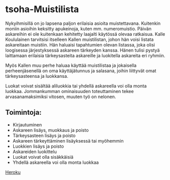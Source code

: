 # tsoha-Muistilista

Nykyihmisillä on jo lapsena paljon erilaisia asioita muistettavana. Kuitenkin moniin asioihin keksitty apukeinoja, kuten mm. numeromuistio. Päivän askareihin ei ole kuitenkaan kehitetty laajalti käytössä olevaa ratkaisua. Kalle Koululainen tarvitsisi itselleen Kallen muistilistan, johon hän voisi listata askareitaan muistiin. Hän haluaisi tapahtumien olevan listassa, joka olisi loogisessa järjestyksessä askareen tärkeyden kanssa. Hänen tulisi pystyä laittamaan erilaisia tärkeysasteita askareille ja luokitella askareita eri ryhmiin.

Myös Kallen muu perhe haluaa käyttää muistilistaa ja jokaisella perheenjäsenellä on oma käyttäjätunnus ja salasana, joihin liittyvät omat tärkeysasteensa ja luokkansa.

Luokat voivat sisältää aliluokkia tai yhdellä askareella voi olla monta luokkaa. Jommankumman ominaisuuden toteuttaminen tekee arvasanamaksimiksi vitosen, muuten työ on nelonen.

## Toimintoja:

* Kirjautuminen
* Askareen lisäys, muokkaus ja poisto
* Tärkeysasteen lisäys ja poisto
* Askareen tärkeyttäminen lisäyksessä tai myöhemmin
* Luokkien lisäys ja poisto
* Askareiden luokittelu
* Luokat voivat olla sisäkkäisiä
* Yhdellä askareella voi olla monta luokkaa

[Heroku](https://tsoha-todolist-python.herokuapp.com/)
